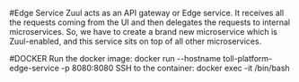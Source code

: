 #Edge Service
Zuul acts as an API gateway or Edge service. 
It receives all the requests coming from the UI and then delegates the requests to internal microservices. So, we have to create a brand new microservice which is Zuul-enabled, and this service sits on top of all other microservices.

#DOCKER
Run the docker image:
docker run --hostname toll-platform-edge-service -p 8080:8080 <Container ID>
SSH to the container:
docker exec -it <Container ID> /bin/bash
